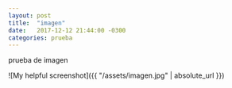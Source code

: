 ```yaml
---
layout: post
title:  "imagen"
date:   2017-12-12 21:44:00 -0300
categories: prueba
---
```


prueba de imagen

![My helpful screenshot]({{ "/assets/imagen.jpg" | absolute_url }})


